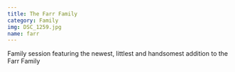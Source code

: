 ```yaml
---
title: The Farr Family
category: Family
img: DSC_1259.jpg
name: farr
---
```


Family session featuring the newest, littlest and handsomest addition to the Farr Family